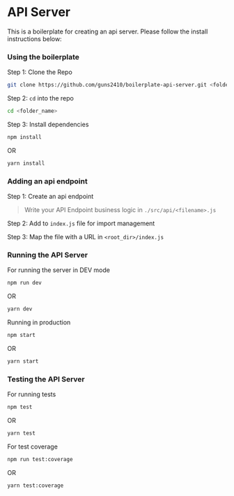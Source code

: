 # API Server

This is a boilerplate for creating an api server. Please follow the install instructions below:

### Using the boilerplate

Step 1: Clone the Repo
```bash
git clone https://github.com/guns2410/boilerplate-api-server.git <folder_name>
```
Step 2: `cd` into the repo
```bash
cd <folder_name>
```

Step 3: Install dependencies
```bash
npm install
```

OR

```bash
yarn install
```

### Adding an api endpoint

Step 1: Create an api endpoint

> Write your API Endpoint business logic in `./src/api/<filename>.js`

Step 2: Add to `index.js` file for import management

Step 3: Map the file with a URL in `<root_dir>/index.js`


### Running the API Server

For running the server in DEV mode

```bash
npm run dev
```

OR

```bash
yarn dev
```

Running in production

```bash
npm start
```

OR

```bash
yarn start
```

### Testing the API Server

For running tests
```bash
npm test
```

OR

```bash
yarn test
```

For test coverage
```bash
npm run test:coverage
```

OR

```bash
yarn test:coverage
```
